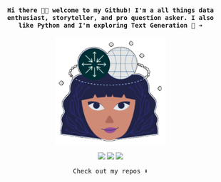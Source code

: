 <h4 align="center"><samp> Hi there 👋🏼 welcome to my Github! I'm a all things data enthusiast, storyteller, and pro question asker. I also like Python and I'm exploring Text Generation 🐍 ➿️ </samp></h4> 

<p align="center"> <img width="250" src="media_722555555.gif"> </p> 
<p align="center"> <a href= "https://instagram.com/insert.data"><img src="https://img.icons8.com/fluency-systems-regular/32/null/instagram-new--v1.png"/></a> <a href= "https://medium.com/@duygudgd"><img src="https://img.icons8.com/fluency-systems-filled/32/null/medium-logo.png"/></a> <a href= "https://ko-fi.com/yy_hacks"><img src="https://img.icons8.com/pastel-glyph/31/000000/like--v1.png"/></a> </p> 

<p align="center"><samp> Check out my repos ⬇️ </samp> </p>



